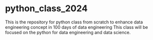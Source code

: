 # python_class_2024
This is the repository for python class from scratch to enhance data engineering concept in 100 days of data engineering
This class will be focused on the python for data engineering and data science.